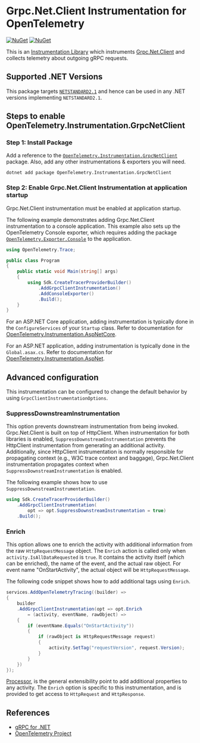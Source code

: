 # Grpc.Net.Client Instrumentation for OpenTelemetry

[![NuGet](https://img.shields.io/nuget/v/OpenTelemetry.Instrumentation.GrpcNetClient.svg)](https://www.nuget.org/packages/OpenTelemetry.Instrumentation.GrpcNetClient)
[![NuGet](https://img.shields.io/nuget/dt/OpenTelemetry.Instrumentation.GrpcNetClient.svg)](https://www.nuget.org/packages/OpenTelemetry.Instrumentation.GrpcNetClient)

This is an [Instrumentation Library](https://github.com/open-telemetry/opentelemetry-specification/blob/master/specification/glossary.md#instrumentation-library)
which instruments [Grpc.Net.Client](https://www.nuget.org/packages/Grpc.Net.Client)
and collects telemetry about outgoing gRPC requests.

## Supported .NET Versions

This package targets
[`NETSTANDARD2.1`](https://docs.microsoft.com/dotnet/standard/net-standard#net-implementation-support)
and hence can be used in any .NET versions implementing `NETSTANDARD2.1`.

## Steps to enable OpenTelemetry.Instrumentation.GrpcNetClient

### Step 1: Install Package

Add a reference to the
[`OpenTelemetry.Instrumentation.GrpcNetClient`](https://www.nuget.org/packages/opentelemetry.instrumentation.grpcnetclient)
package. Also, add any other instrumentations & exporters you will need.

```shell
dotnet add package OpenTelemetry.Instrumentation.GrpcNetClient
```

### Step 2: Enable Grpc.Net.Client Instrumentation at application startup

Grpc.Net.Client instrumentation must be enabled at application startup.

The following example demonstrates adding Grpc.Net.Client instrumentation to a
console application. This example also sets up the OpenTelemetry Console
exporter, which requires adding the package
[`OpenTelemetry.Exporter.Console`](../OpenTelemetry.Exporter.Console/README.md)
to the application.

```csharp
using OpenTelemetry.Trace;

public class Program
{
    public static void Main(string[] args)
    {
        using Sdk.CreateTracerProviderBuilder()
            .AddGrpcClientInstrumentation()
            .AddConsoleExporter()
            .Build();
    }
}
```

For an ASP.NET Core application, adding instrumentation is typically done in
the `ConfigureServices` of your `Startup` class. Refer to documentation for
[OpenTelemetry.Instrumentation.AspNetCore](../OpenTelemetry.Instrumentation.AspNetCore/README.md).

For an ASP.NET application, adding instrumentation is typically done in the
`Global.asax.cs`. Refer to documentation for [OpenTelemetry.Instrumentation.AspNet](../OpenTelemetry.Instrumentation.AspNet/README.md).

## Advanced configuration

This instrumentation can be configured to change the default behavior by using
`GrpcClientInstrumentationOptions`.

### SuppressDownstreamInstrumentation

This option prevents downstream instrumentation from being invoked.
Grpc.Net.Client is built on top of HttpClient. When instrumentation for both
libraries is enabled, `SuppressDownstreamInstrumentation` prevents
the HttpClient instrumentation from generating an additional activity.
Additionally, since HttpClient instrumentation is normally responsible for
propagating context (e.g., W3C trace context and baggage), Grpc.Net.Client
instrumentation propagates context when `SuppressDownstreamInstrumentation` is
enabled.

The following example shows how to use `SuppressDownstreamInstrumentation`.

```csharp
using Sdk.CreateTracerProviderBuilder()
    .AddGrpcClientInstrumentation(
        opt => opt.SuppressDownstreamInstrumentation = true)
    .Build();
```

### Enrich

This option allows one to enrich the activity with additional information
from the raw `HttpRequestMessage` object. The `Enrich` action is called only
when `activity.IsAllDataRequested` is `true`. It contains the activity itself
(which can be enriched), the name of the event, and the actual raw object.
For event name "OnStartActivity", the actual object will be
`HttpRequestMessage`.

The following code snippet shows how to add additional tags using `Enrich`.

```csharp
services.AddOpenTelemetryTracing((builder) =>
{
    builder
    .AddGrpcClientInstrumentation(opt => opt.Enrich
        = (activity, eventName, rawObject) =>
    {
        if (eventName.Equals("OnStartActivity"))
        {
            if (rawObject is HttpRequestMessage request)
            {
                activity.SetTag("requestVersion", request.Version);
            }
        }
    })
});
```

[Processor](../../docs/trace/extending-the-sdk/README.md#processor),
is the general extensibility point to add additional properties to any activity.
The `Enrich` option is specific to this instrumentation, and is provided to
get access to `HttpRequest` and `HttpResponse`.

## References

* [gRPC for .NET](https://github.com/grpc/grpc-dotnet)
* [OpenTelemetry Project](https://opentelemetry.io/)
